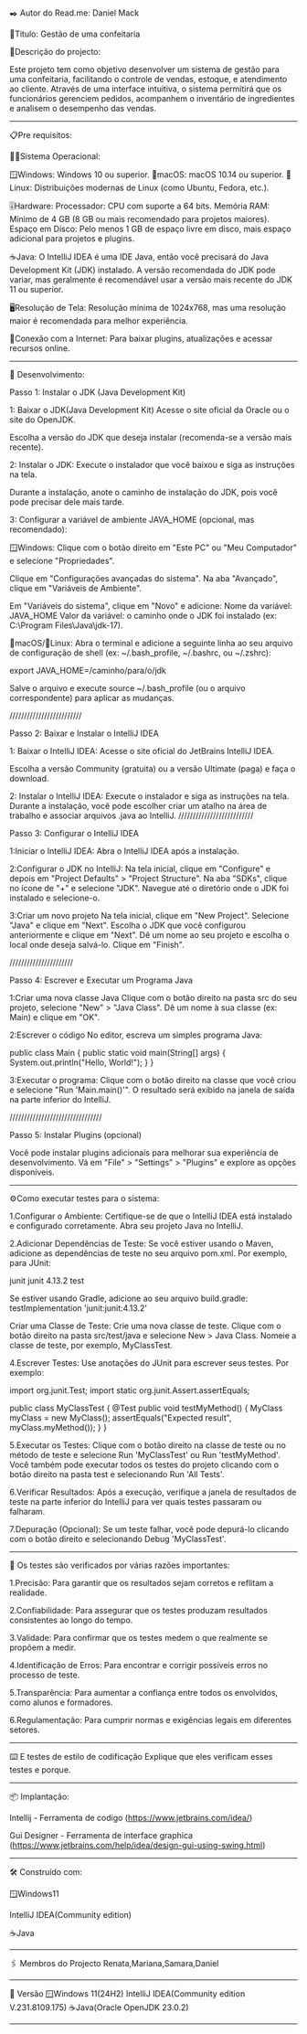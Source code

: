 ✒️ Autor do Read.me: Daniel Mack

📔Titulo: Gestão de uma confeitaria

📝Descrição do projecto:

Este projeto tem como objetivo desenvolver um sistema de gestão para uma confeitaria, facilitando o controle de vendas, estoque, e atendimento ao cliente. Através de uma interface intuitiva, o sistema permitirá que os funcionários gerenciem pedidos, acompanhem o inventário de ingredientes e analisem o desempenho das vendas.
_________________________________________
📋Pre requisitos:

👨‍💻Sistema Operacional:

🪟Windows: Windows 10 ou superior.
🍎macOS: macOS 10.14 ou superior.
🐧Linux: Distribuições modernas de Linux (como Ubuntu, Fedora, etc.).

🎚️Hardware:
Processador: CPU com suporte a 64 bits.
Memória RAM: Mínimo de 4 GB (8 GB ou mais recomendado para projetos maiores).
Espaço em Disco: Pelo menos 1 GB de espaço livre em disco, mais espaço adicional para projetos e plugins.

☕Java:
O IntelliJ IDEA é uma IDE Java, então você precisará do Java Development Kit (JDK) instalado. A versão recomendada do JDK pode variar, mas geralmente é recomendável usar a versão mais recente do JDK 11 ou superior.

🖥️Resolução de Tela:
Resolução mínima de 1024x768, mas uma resolução maior é recomendada para melhor experiência.

🛜Conexão com a Internet:
Para baixar plugins, atualizações e acessar recursos online.
__________________________________________
🔧 Desenvolvimento:

Passo 1: Instalar o JDK (Java Development Kit)

1: Baixar o JDK(Java Development Kit)
Acesse o site oficial da Oracle ou o site do OpenJDK.

Escolha a versão do JDK que deseja instalar (recomenda-se a versão mais recente).

2: Instalar o JDK:
Execute o instalador que você baixou e siga as instruções na tela.

Durante a instalação, anote o caminho de instalação do JDK, pois você pode precisar dele mais tarde.

3: Configurar a variável de ambiente JAVA_HOME (opcional, mas recomendado):

🪟Windows:
Clique com o botão direito em "Este PC" ou "Meu Computador" e selecione "Propriedades".

Clique em "Configurações avançadas do sistema".
Na aba "Avançado", clique em "Variáveis de Ambiente".

Em "Variáveis do sistema", clique em "Novo" e adicione:
Nome da variável: JAVA_HOME
Valor da variável: o caminho onde o JDK foi instalado (ex: C:\Program Files\Java\jdk-17).

🍎macOS/🐧Linux:
Abra o terminal e adicione a seguinte linha ao seu arquivo de configuração de shell (ex: ~/.bash_profile, ~/.bashrc, ou ~/.zshrc):

export JAVA_HOME=/caminho/para/o/jdk

Salve o arquivo e execute source ~/.bash_profile (ou o arquivo correspondente) para aplicar as mudanças.

/////////////////////////

Passo 2: Baixar e Instalar o IntelliJ IDEA

1: Baixar o IntelliJ IDEA:
Acesse o site oficial do JetBrains IntelliJ IDEA.

Escolha a versão Community (gratuita) ou a versão Ultimate (paga) e faça o download.



2: Instalar o IntelliJ IDEA:
Execute o instalador e siga as instruções na tela.
Durante a instalação, você pode escolher criar um atalho na área de trabalho e associar arquivos .java ao IntelliJ.
//////////////////////////

Passo 3: Configurar o IntelliJ IDEA

1:Iniciar o IntelliJ IDEA:
Abra o IntelliJ IDEA após a instalação.

2:Configurar o JDK no IntelliJ:
Na tela inicial, clique em "Configure" e depois em "Project Defaults" > "Project Structure".
Na aba "SDKs", clique no ícone de "+" e selecione "JDK".
Navegue até o diretório onde o JDK foi instalado e selecione-o.

3:Criar um novo projeto
Na tela inicial, clique em "New Project".
Selecione "Java" e clique em "Next".
Escolha o JDK que você configurou anteriormente e clique em "Next".
Dê um nome ao seu projeto e escolha o local onde deseja salvá-lo. Clique em "Finish".


//////////////////////

Passo 4: Escrever e Executar um Programa Java

1:Criar uma nova classe Java
Clique com o botão direito na pasta src do seu projeto, selecione "New" > "Java Class".
Dê um nome à sua classe (ex: Main) e clique em "OK".

2:Escrever o código
No editor, escreva um simples programa Java: 

public class Main {
    public static void main(String[] args) {
        System.out.println("Hello, World!");
    }
}

3:Executar o programa:
Clique com o botão direito na classe que você criou e selecione "Run 'Main.main()'".
O resultado será exibido na janela de saída na parte inferior do IntelliJ.

////////////////////////////////

Passo 5: Instalar Plugins (opcional)

Você pode instalar plugins adicionais para melhorar sua experiência de desenvolvimento. Vá em "File" > "Settings" > "Plugins" e explore as opções disponíveis.

_________________________________________
⚙️Como executar testes para o sistema:

1.Configurar o Ambiente:
Certifique-se de que o IntelliJ IDEA está instalado e configurado corretamente.
Abra seu projeto Java no IntelliJ.



2.Adicionar Dependências de Teste:
Se você estiver usando o Maven, adicione as dependências de teste no seu arquivo pom.xml. Por exemplo, para JUnit:

<dependency>
    <groupId>junit</groupId>
    <artifactId>junit</artifactId>
    <version>4.13.2</version>
    <scope>test</scope>
</dependency>

Se estiver usando Gradle, adicione ao seu arquivo build.gradle:
testImplementation 'junit:junit:4.13.2'

Criar uma Classe de Teste:
Crie uma nova classe de teste. Clique com o botão direito na pasta src/test/java e selecione New > Java Class.
Nomeie a classe de teste, por exemplo, MyClassTest.



4.Escrever Testes:
Use anotações do JUnit para escrever seus testes. Por exemplo: 

import org.junit.Test;
import static org.junit.Assert.assertEquals;

public class MyClassTest {
    @Test
    public void testMyMethod() {
        MyClass myClass = new MyClass();
        assertEquals("Expected result", myClass.myMethod());
    }
}



5.Executar os Testes:
Clique com o botão direito na classe de teste ou no método de teste e selecione Run 'MyClassTest' ou Run 'testMyMethod'.
Você também pode executar todos os testes do projeto clicando com o botão direito na pasta test e selecionando Run 'All Tests'.


6.Verificar Resultados:
Após a execução, verifique a janela de resultados de teste na parte inferior do IntelliJ para ver quais testes passaram ou falharam.


7.Depuração (Opcional):
Se um teste falhar, você pode depurá-lo clicando com o botão direito e selecionando Debug 'MyClassTest'.

_________________________________________

🔩 Os testes são verificados por várias razões importantes:

1.Precisão: Para garantir que os resultados sejam corretos e reflitam a realidade.

2.Confiabilidade: Para assegurar que os testes produzam resultados consistentes ao longo do tempo.

3.Validade: Para confirmar que os testes medem o que realmente se propõem a medir.

4.Identificação de Erros: Para encontrar e corrigir possíveis erros no processo de teste.

5.Transparência: Para aumentar a confiança entre todos os envolvidos, como alunos e formadores.

6.Regulamentação: Para cumprir normas e exigências legais em diferentes setores.

__________________________________________

⌨️ E testes de estilo de codificação
Explique que eles verificam esses testes e porque.

__________________________________________

📦 Implantação:

Intellij - Ferramenta de codigo (https://www.jetbrains.com/idea/)

Gui Designer - Ferramenta de interface graphica
(https://www.jetbrains.com/help/idea/design-gui-using-swing.html)

__________________________________________

🛠️ Construído com:

🪟Windows11

IntelliJ IDEA(Community edition)

☕Java
__________________________________________

🖇️ Membros do Projecto
Renata,Mariana,Samara,Daniel
__________________________________________

📌 Versão
🪟Windows 11(24H2)
IntelliJ IDEA(Community edition V.231.8109.175)
☕Java(Oracle OpenJDK 23.0.2)
__________________________________________
